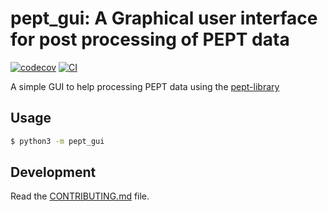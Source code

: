 # pept_gui: A Graphical user interface for post processing of PEPT data

[![codecov](https://codecov.io/gh/dwerner95/pept-GUI/branch/main/graph/badge.svg?token=pept-GUI_token_here)](https://codecov.io/gh/dwerner95/pept-GUI)
[![CI](https://github.com/dwerner95/pept-GUI/actions/workflows/main.yml/badge.svg)](https://github.com/dwerner95/pept-GUI/actions/workflows/main.yml)

A simple GUI to help processing PEPT data using the [pept-library](https://github.com/uob-positron-imaging-centre/pept)
<!---
## Install it from PyPI

```bash
pip install pept_gui
```
-->
## Usage

```bash
$ python3 -m pept_gui
```

## Development

Read the [CONTRIBUTING.md](CONTRIBUTING.md) file.
